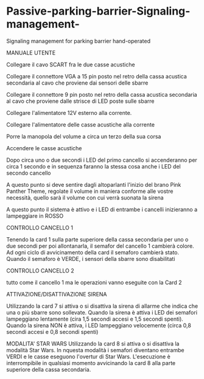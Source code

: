# Passive-parking-barrier-Signaling-management-
Signaling management for parking barrier hand-operated

MANUALE UTENTE

Collegare il cavo SCART fra le due casse acustiche

Collegare il connettore VGA a 15 pin posto nel retro della cassa acustica secondaria 
al cavo che proviene dai sensori delle sbarre

Collegare il connettore 9 pin posto nel retro della cassa acustica secondaria al cavo
che proviene dalle strisce di LED poste sulle sbarre

Collegare l'alimentatore 12V esterno alla corrente.

Collegare l'alimentatore delle casse acustiche alla corrente

Porre la manopola del volume a circa un terzo della sua corsa

Accendere le casse acustiche

Dopo circa uno o due secondi i LED del primo cancello si accenderanno per circa 1 secondo
e in sequenza faranno la stessa cosa anche i LED del secondo cancello

A questo punto si deve sentire dagli altoparlanti l'inizio del brano Pink Panther Theme,
regolate il volume in maniera conforme alle vostre necessità, quello sarà il volume con cui
verrà suonata la sirena

A questo punto il sistema è attivo e i LED di entrambe i cancelli inizieranno a lampeggiare
in ROSSO

CONTROLLO CANCELLO 1

Tenendo la card 1 sulla parte superiore della cassa secondaria per uno o due secondi per poi 
allontanarla, il semafor del cancello 1 cambierà colore. Ad ogni ciclo di avvicinamento della card
il semaforo cambierà stato.
Quando il semaforo è VERDE, i sensori della sbarre sono disabilitati

CONTROLLO CANCELLO 2

tutto come il cancello 1 ma le operazioni vanno eseguite con la Card 2

ATTIVAZIONE/DISATTIVAZIONE SIRENA

Utilizzando la card 7 si attiva o si disattiva la sirena di allarme che indica che una o più sbarre
sono sollevate. Quando la sirena è attiva i LED dei semafori lampeggiano lentamente (cira 1,5 secondi
accesi e 1,5 secondi spenti). Quando la sirena NON è attiva, i LED lampeggiano velocemente (circa 0,8
secondi accesi e 0,8 secondi spenti)

MODALITA' STAR WARS
Utilizzando la card 8 si attiva o si disattiva la modalità Star Wars. In nquesta modalità i semafori
diventano entrambe VERDI e le casse eseguono l'overtur di Star Wars. L'esecuzione è interrompibile in
qualsiasi momento avvicinando la card 8 alla parte superiore della cassa secondaria.
